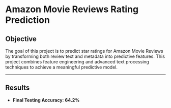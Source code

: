 # Amazon Movie Reviews Rating Prediction

## Objective
The goal of this project is to predict star ratings for Amazon Movie Reviews by transforming both review text and metadata into predictive features. This project combines feature engineering and advanced text processing techniques to achieve a meaningful predictive model.

---

## Results
- **Final Testing Accuracy**: **64.2%**
